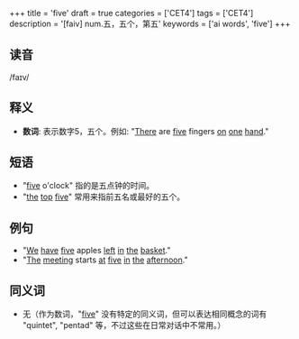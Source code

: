 +++
title = 'five'
draft = true
categories = ['CET4']
tags = ['CET4']
description = '[faiv] num.五，五个，第五'
keywords = ['ai words', 'five']
+++

## 读音
/faɪv/

## 释义
- **数词**: 表示数字5，五个。例如: "[There](/post/there/) are [five](/post/five/) fingers [on](/post/on/) [one](/post/one/) [hand](/post/hand/)."

## 短语
- "[five](/post/five/) o'clock" 指的是五点钟的时间。
- "[the](/post/the/) [top](/post/top/) [five](/post/five/)" 常用来指前五名或最好的五个。

## 例句
- "[We](/post/we/) [have](/post/have/) [five](/post/five/) apples [left](/post/left/) [in](/post/in/) [the](/post/the/) [basket](/post/basket/)."
- "[The](/post/the/) [meeting](/post/meeting/) starts [at](/post/at/) [five](/post/five/) [in](/post/in/) [the](/post/the/) [afternoon](/post/afternoon/)."

## 同义词
- 无（作为数词，"[five](/post/five/)" 没有特定的同义词，但可以表达相同概念的词有 "quintet", "pentad" 等，不过这些在日常对话中不常用。）

